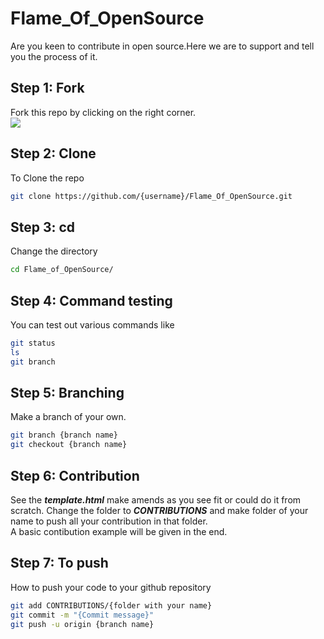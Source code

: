 # Flame_Of_OpenSource
Are you keen to contribute in open source.Here we are to support and tell you the process of it.<br>
## Step 1: Fork
Fork this repo by clicking on the right corner.<br><img src="https://img.icons8.com/plasticine/100/000000/code-fork.png"/>
## Step 2: Clone
To Clone the repo <br>
```bash
git clone https://github.com/{username}/Flame_Of_OpenSource.git
```
## Step 3: cd
Change the directory 
```bash
cd Flame_of_OpenSource/
```
## Step 4: Command testing
You can test out various commands like
```bash
git status
ls
git branch
```
## Step 5: Branching
Make a branch of your own.
```bash
git branch {branch name}
git checkout {branch name}
```
## Step 6: Contribution 
See the <b><i>template.html</i></b> make amends as you see fit or could do it from scratch. Change the folder to <b><i>CONTRIBUTIONS</i></b> and make folder of your name to push all your contribution in that folder.<br> A basic contibution example will be given in the end. 
## Step 7: To push
How to push your code to your github repository
```bash
git add CONTRIBUTIONS/{folder with your name}
git commit -m "{Commit message}"
git push -u origin {branch name}
```
